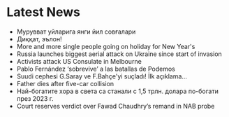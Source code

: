 # Latest News
-  Мурувват уйларига янги йил совғалари
-  Диққат, эълон!
-  More and more single people going on holiday for New Year's
-  Russia launches biggest aerial attack on Ukraine since start of invasion
-  Activists attack US Consulate in Melbourne
-  Pablo Fernández ‘sobrevive’ a las batallas de Podemos
-  Suudi cephesi G.Saray ve F.Bahçe'yi suçladı! İlk açıklama...
-  Father dies after five-car collision
-  Най-богатите хора в света са станали с 1,5 трлн. долара по-богати през 2023 г.
-  Court reserves verdict over Fawad Chaudhry’s remand in NAB probe
